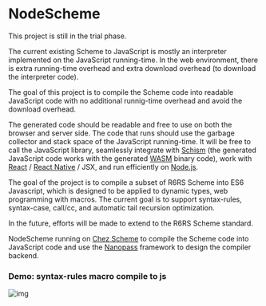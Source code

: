 # NodeScheme
This project is still in the trial phase.

The current existing Scheme to JavaScript is mostly an interpreter implemented on the JavaScript running-time. In the web environment, there is extra running-time overhead and extra download overhead (to download the interpreter code).

The goal of this project is to compile the Scheme code into readable JavaScript code with no additional runnig-time overhead and avoid the download overhead.

The generated code should be readable and free to use on both the browser and server side. The code that runs should use the garbage collector and stack space of the JavaScript running-time. It will be free to call the JavaScript library, seamlessly integrate with [Schism](https://github.com/google/schism) (the generated JavaScript code works with the generated [WASM](https://webassembly.org) binary code), work with [React](https://reactjs.org) / [React Native](https://facebook.github.io/react-native/) / JSX, and run efficiently on [Node.js](https://nodejs.org/).

The goal of the project is to compile a subset of R6RS Scheme into ES6 Javascript, which is designed to be applied to dynamic types, web programming with macros. The current goal is to support syntax-rules, syntax-case, call/cc, and automatic tail recursion optimization.

In the future, efforts will be made to extend to the R6RS Scheme standard.

NodeScheme running on [Chez Scheme](https://www.scheme.com) to compile the Scheme code into JavaScript code and use the [Nanopass](http://nanopass.org) framework to design the compiler backend.


### Demo: syntax-rules macro compile to js

![img](https://github.com/guenchi/NodeScheme/blob/master/macro.png)
